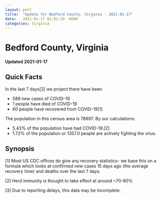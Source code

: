 ```yaml
---
layout: post
title:  "Update for Bedford County, Virginia - 2021-01-17"
date:   2021-01-17 01:01:29 -0600
categories: Virginia
---
```


# Bedford County, Virginia
#### Updated 2021-01-17

## Quick Facts

In the last 7 days[3] we project there have been
- *588* new cases of COVID-19
- *1* people have died of COVID-19
- *60* people have recovered from COVID-19[1]

The population in this census area is 78997. By our calculations:
- 5.43% of the population have had COVID-19.[2]
- 1.72% of the population or 1357.0 people are actively fighting the virus.

## Synopsis




[1] Most US CDC offices do give any recovery statistics- we base this on a formula which looks at confirmed new cases
15 days ago (the average recovery time) and deaths over the last 7 days.

[2] Herd Immunity is thought to take effect at around ~70-80%

[3] Due to reporting delays, this data may be incomplete.
 
    